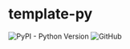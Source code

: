 # template-py

![PyPI - Python Version](https://img.shields.io/pypi/pyversions/template-py)
![GitHub](https://img.shields.io/github/license/alexandrebrilhante/template-py)
